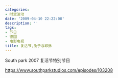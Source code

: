 ```yaml
---
categories:
- 时空波动
date: '2009-04-10 22:22:00'
description: ''
tags:
- 节日
- 德国
- 电影电视
title: 复活节,兔子与耶稣
---
```

South park 2007 复活节特别节目  
  
<https://www.southparkstudios.com/episodes/103208>  
   


